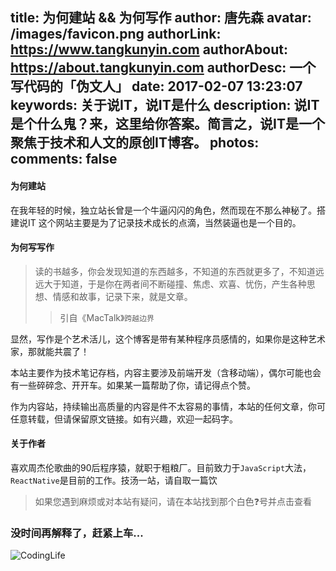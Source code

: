 title: 为何建站 && 为何写作
author: 唐先森
avatar: /images/favicon.png
authorLink: https://www.tangkunyin.com
authorAbout: https://about.tangkunyin.com
authorDesc: 一个写代码的「伪文人」
date: 2017-02-07 13:23:07
keywords: 关于说IT，说IT是什么
description: 说IT是个什么鬼？来，这里给你答案。简言之，说IT是一个聚焦于技术和人文的原创IT博客。
photos:
comments: false
---

#### 为何建站

在我年轻的时候，独立站长曾是一个牛逼闪闪的角色，然而现在不那么神秘了。搭建说IT
这个网站主要是为了记录技术成长的点滴，当然装逼也是一个目的。

#### 为何写写作

> 读的书越多，你会发现知道的东西越多，不知道的东西就更多了，不知道远远大于知道，于是你在两者间不断碰撞、焦虑、欢喜、忧伤，产生各种思想、情感和故事，记录下来，就是文章。
> > 引自《MacTalk》`跨越边界`

显然，写作是个艺术活儿，这个博客是带有某种程序员感情的，如果你是这种艺术家，那就能共震了！

本站主要作为技术笔记存档，内容主要涉及前端开发（含移动端），偶尔可能也会有一些碎碎念、开开车。如果某一篇帮助了你，请记得点个赞。

作为内容站，持续输出高质量的内容是件不太容易的事情，本站的任何文章，你可任意转载，但请保留原文链接。如有兴趣，欢迎一起码字。

#### 关于作者

喜欢周杰伦歌曲的90后程序猿，就职于粗粮厂。目前致力于`JavaScript`大法，`ReactNative`是目前的工作。技汤一站，请自取一篇饮

> 如果您遇到麻烦或对本站有疑问，请在本站找到那个白色❓号并点击查看

### 没时间再解释了，赶紧上车...

![CodingLife](https://dn-coding-net-production-static.qbox.me/91d0106b-7774-4878-b72e-304fcf2059af.png)
